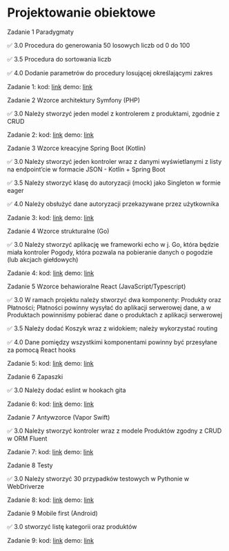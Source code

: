 # Projektowanie obiektowe

Zadanie 1 Paradygmaty

✅ 3.0 Procedura do generowania 50 losowych liczb od 0 do 100

✅ 3.5 Procedura do sortowania liczb

✅ 4.0 Dodanie parametrów do procedury losującej określającymi zakres

Zadanie 1: kod: [link](https://github.com/parabola01/projektowanie_obiektowe/blob/main/zadanie1/zadanie1.pas) demo: [link](https://github.com/parabola01/projektowanie_obiektowe/blob/main/demos/zadanie1.mkv)

Zadanie 2 Wzorce architektury Symfony (PHP)

✅ 3.0 Należy stworzyć jeden model z kontrolerem z produktami, zgodnie z CRUD

Zadanie 2: kod: [link](https://github.com/parabola01/projektowanie_obiektowe/tree/main/zadanie2/zadanie2) demo: [link](https://github.com/parabola01/projektowanie_obiektowe/blob/main/demos/zadanie2.mkv)

Zadanie 3 Wzorce kreacyjne Spring Boot (Kotlin)

✅ 3.0 Należy stworzyć jeden kontroler wraz z danymi wyświetlanymi z
listy na endpoint’cie w formacie JSON - Kotlin + Spring Boot

✅ 3.5 Należy stworzyć klasę do autoryzacji (mock) jako Singleton w
formie eager

✅ 4.0 Należy obsłużyć dane autoryzacji przekazywane przez użytkownika

Zadanie 3: kod: [link](https://github.com/parabola01/projektowanie_obiektowe/tree/main/zadanie3/zadanie3/zadanie3) demo: [link](https://github.com/parabola01/projektowanie_obiektowe/blob/main/demos/zadanie3.mkv)

Zadanie 4 Wzorce strukturalne (Go)

✅ 3.0 Należy stworzyć aplikację we frameworki echo w j. Go, która będzie
miała kontroler Pogody, która pozwala na pobieranie danych o pogodzie
(lub akcjach giełdowych)

Zadanie 4: kod: [link](https://github.com/parabola01/projektowanie_obiektowe/tree/main/zadanie4) demo: [link](https://github.com/parabola01/projektowanie_obiektowe/blob/main/demos/zadanie4.mkv)

Zadanie 5 Wzorce behawioralne React (JavaScript/Typescript)

✅ 3.0 W ramach projektu należy stworzyć dwa komponenty: Produkty oraz Płatności; Płatności powinny wysyłać do aplikacji serwerowej dane, a w Produktach powinniśmy pobierać dane o produktach z aplikacji serwerowej

✅ 3.5 Należy dodać Koszyk wraz z widokiem; należy wykorzystać routing

✅ 4.0 Dane pomiędzy wszystkimi komponentami powinny być przesyłane za pomocą React hooks

Zadanie 5: kod: [link](https://github.com/parabola01/projektowanie_obiektowe/tree/main/zadanie5/app) demo: [link](https://github.com/parabola01/projektowanie_obiektowe/blob/main/demos/zadanie5.mkv)

Zadanie 6 Zapaszki

✅ 3.0 Należy dodać eslint w hookach gita

Zadanie 6: kod: [link](https://github.com/parabola01/projektowanie_obiektowe/tree/main/zadanie6/app) demo: [link](https://github.com/parabola01/projektowanie_obiektowe/blob/main/demos/zadanie6.mkv)

Zadanie 7 Antywzorce (Vapor Swift)

✅ 3.0 Należy stworzyć kontroler wraz z modele Produktów zgodny z CRUD w ORM Fluent

Zadanie 7: kod: [link](https://github.com/parabola01/projektowanie_obiektowe/tree/bd6a1a979c7ab69c9153835a988517f07d77f055/zadanie7) demo: [link](https://github.com/parabola01/projektowanie_obiektowe/blob/main/demos/zadanie7.mkv)

Zadanie 8 Testy

✅ 3.0 Należy stworzyć 30 przypadków testowych w Pythonie w WebDriverze

Zadanie 8: kod: [link](https://github.com/parabola01/projektowanie_obiektowe/tree/be219b8dc4afa155d12f133a580a82e33f990b86) demo: [link](https://github.com/parabola01/projektowanie_obiektowe/blob/main/demos/zadanie8.mkv)

Zadanie 9 Mobile first (Android)

✅ 3.0 stworzyć listę kategorii oraz produktów

Zadanie 9: kod: [link](https://github.com/parabola01/projektowanie_obiektowe/tree/17cf3264452f968dd20d4c28245758adeee166e3) demo: [link](https://github.com/parabola01/projektowanie_obiektowe/blob/main/demos/zadanie9.mkv)
